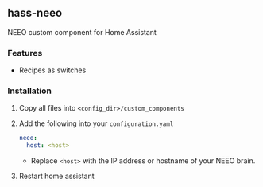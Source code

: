 ## hass-neeo

NEEO custom component for Home Assistant

### Features

- Recipes as switches

### Installation

1. Copy all files into `<config_dir>/custom_components`
2. Add the following into your `configuration.yaml`
    ```yaml
    neeo:
      host: <host>
    ```
    - Replace `<host>` with the IP address or hostname of your NEEO brain.

3. Restart home assistant
